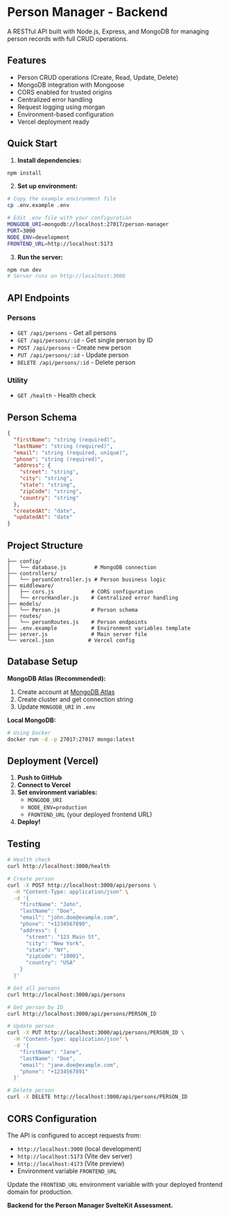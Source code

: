 # Person Manager - Backend

A RESTful API built with Node.js, Express, and MongoDB for managing person records with full CRUD operations.

## Features

- Person CRUD operations (Create, Read, Update, Delete)
- MongoDB integration with Mongoose
- CORS enabled for trusted origins
- Centralized error handling
- Request logging using morgan
- Environment-based configuration
- Vercel deployment ready

## Quick Start

1. **Install dependencies:**
```bash
npm install
```

2. **Set up environment:**
```bash
# Copy the example environment file
cp .env.example .env

# Edit .env file with your configuration
MONGODB_URI=mongodb://localhost:27017/person-manager
PORT=3000
NODE_ENV=development
FRONTEND_URL=http://localhost:5173
```

3. **Run the server:**
```bash
npm run dev
# Server runs on http://localhost:3000
```

## API Endpoints

### Persons
- `GET /api/persons` - Get all persons
- `GET /api/persons/:id` - Get single person by ID
- `POST /api/persons` - Create new person
- `PUT /api/persons/:id` - Update person
- `DELETE /api/persons/:id` - Delete person

### Utility
- `GET /health` - Health check

## Person Schema

```json
{
  "firstName": "string (required)",
  "lastName": "string (required)",
  "email": "string (required, unique)",
  "phone": "string (required)",
  "address": {
    "street": "string",
    "city": "string",
    "state": "string",
    "zipCode": "string",
    "country": "string"
  },
  "createdAt": "date",
  "updatedAt": "date"
}
```

## Project Structure

```
├── config/
│   └── database.js         # MongoDB connection
├── controllers/
│   └── personController.js # Person business logic
├── middleware/
│   ├── cors.js            # CORS configuration
│   └── errorHandler.js    # Centralized error handling
├── models/
│   └── Person.js          # Person schema
├── routes/
│   └── personRoutes.js    # Person endpoints
├── .env.example           # Environment variables template
├── server.js              # Main server file
└── vercel.json           # Vercel config
```

## Database Setup

**MongoDB Atlas (Recommended):**
1. Create account at [MongoDB Atlas](https://www.mongodb.com/atlas)
2. Create cluster and get connection string
3. Update `MONGODB_URI` in `.env`

**Local MongoDB:**
```bash
# Using Docker
docker run -d -p 27017:27017 mongo:latest
```

## Deployment (Vercel)

1. **Push to GitHub**
2. **Connect to Vercel**
3. **Set environment variables:**
   - `MONGODB_URI`
   - `NODE_ENV=production`
   - `FRONTEND_URL` (your deployed frontend URL)
4. **Deploy!**

## Testing

```bash
# Health check
curl http://localhost:3000/health

# Create person
curl -X POST http://localhost:3000/api/persons \
  -H "Content-Type: application/json" \
  -d '{
    "firstName": "John",
    "lastName": "Doe",
    "email": "john.doe@example.com",
    "phone": "+1234567890",
    "address": {
      "street": "123 Main St",
      "city": "New York",
      "state": "NY",
      "zipCode": "10001",
      "country": "USA"
    }
  }'

# Get all persons
curl http://localhost:3000/api/persons

# Get person by ID
curl http://localhost:3000/api/persons/PERSON_ID

# Update person
curl -X PUT http://localhost:3000/api/persons/PERSON_ID \
  -H "Content-Type: application/json" \
  -d '{
    "firstName": "Jane",
    "lastName": "Doe",
    "email": "jane.doe@example.com",
    "phone": "+1234567891"
  }'

# Delete person
curl -X DELETE http://localhost:3000/api/persons/PERSON_ID
```

## CORS Configuration

The API is configured to accept requests from:
- `http://localhost:3000` (local development)
- `http://localhost:5173` (Vite dev server)
- `http://localhost:4173` (Vite preview)
- Environment variable `FRONTEND_URL`

Update the `FRONTEND_URL` environment variable with your deployed frontend domain for production.

**Backend for the Person Manager SvelteKit Assessment.**